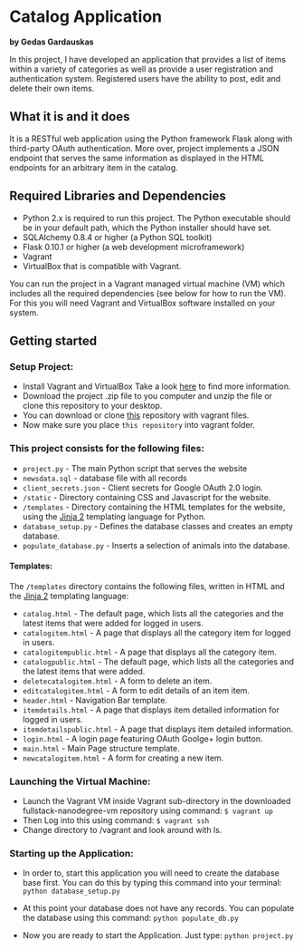 # Catalog Application

**by Gedas Gardauskas**

In this project, I have developed an application that provides a list of items within a variety of categories as well as provide a user registration and authentication system. Registered users have the ability to post, edit and delete their own items.

## What it is and it does

It is a RESTful web application using the Python framework Flask along with  third-party OAuth authentication. More over, project implements a JSON endpoint that serves the same information as displayed in the HTML endpoints for an arbitrary item in the catalog.

## Required Libraries and Dependencies

- Python 2.x is required to run this project. The Python executable should be in your default path, which the Python installer should have set.
- SQLAlchemy 0.8.4 or higher (a Python SQL toolkit)
- Flask 0.10.1 or higher (a web development microframework)
- Vagrant
- VirtualBox that is compatible with Vagrant.

You can run the project in a Vagrant managed virtual machine (VM) which includes all the required dependencies (see below for how to run the VM). For this you will need Vagrant and VirtualBox software installed on your system.

## Getting started

### Setup Project:

- Install Vagrant and VirtualBox
Take a look [here](https://drupalize.me/videos/installing-vagrant-and-virtualbox?p=1526) to find more information.
- Download the project .zip file to you computer and unzip the file or clone this repository to your desktop.
- You can download or clone [this](https://github.com/udacity/fullstack-nanodegree-vm) repository with vagrant files.
- Now make sure you place `this repository` into vagrant folder.

### This project consists for the following files:
- `project.py` - The main Python script that serves the website
- `newsdata.sql` - database file with all records
- `client_secrets.json` - Client secrets for Google OAuth 2.0 login.
- `/static` - Directory containing CSS and Javascript for the website.
- `/templates` - Directory containing the HTML templates for the website, using the [Jinja 2](http://jinja.pocoo.org/docs/dev/) templating language for Python.
- `database_setup.py` - Defines the database classes and creates an empty database.
- `populate_database.py` - Inserts a selection of animals into the database.

#### Templates:

The `/templates` directory contains the following files, written in HTML and the [Jinja 2](http://jinja.pocoo.org/docs/dev/) templating language:

- `catalog.html` - The default page, which lists all the categories and the latest items that were added for logged in users.
- `catalogitem.html` - A page that displays all the category item for logged in users.
- `catalogitempublic.html` - A page that displays all the category item.
- `catalogpublic.html` - The default page, which lists all the categories and the latest items that were added.
- `deletecatalogitem.html` - A form to delete an item.
- `editcatalogitem.html` - A form to edit details of an item item.
- `header.html` - Navigation Bar template.
- `itemdetails.html` - A page that displays item detailed information for logged in users.
- `itemdetailspublic.html` - A page that displays item detailed information.
- `login.html` - A login page featuring OAuth Goolge+ login button.
- `main.html` - Main Page structure template.
- `newcatalogitem.html` - A form for creating a new item.

### Launching the Virtual Machine:

- Launch the Vagrant VM inside Vagrant sub-directory in the downloaded fullstack-nanodegree-vm repository using command:
  `$ vagrant up`
- Then Log into this using command:
  `$ vagrant ssh`
- Change directory to /vagrant and look around with ls.

### Starting up the Application:

- In order to, start this application you will need to create the database base first. You can do this by typing this command into your terminal:
  `python database_setup.py`

- At this point your database does not have any records. You can populate the database using this command:
  `python populate_db.py`

- Now you are ready to start the Application. Just type: `python project.py`
